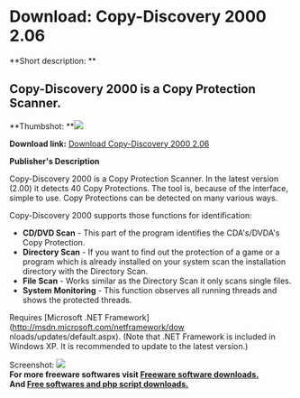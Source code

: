 # Download: Copy-Discovery 2000 2.06

**Short description: **

## Copy-Discovery 2000 is a Copy Protection Scanner.

  
**Thumbshot: **![](http://www.freewarefiles.com/screenshot/copydisc2000_md.gif)   
  
**Download link:** [Download Copy-Discovery 2000 2.06](http://freesoftwares.boysofts.com/Copy-Discovery_program_15750.html)  
  

**Publisher's Description**  
  

Copy-Discovery 2000 is a Copy Protection Scanner. In the latest version (2.00)
it detects 40 Copy Protections. The tool is, because of the interface, simple
to use. Copy Protections can be detected on many various ways.

Copy-Discovery 2000 supports those functions for identification:

  * **CD/DVD Scan** \- This part of the program identifies the CDA's/DVDA's Copy Protection. 
  * **Directory Scan** \- If you want to find out the protection of a game or a program which is already installed on your system scan the installation directory with the Directory Scan. 
  * **File Scan** \- Works similar as the Directory Scan it only scans single files. 
  * **System Monitoring** \- This function observes all running threads and shows the protected threads. 

Requires [Microsoft .NET Framework](http://msdn.microsoft.com/netframework/dow
nloads/updates/default.aspx). (Note that .NET Framework is included in Windows
XP. It is recommended to update to the latest version.)

  
  
Screenshot: ![](http://www.freewarefiles.com/screenshot/copydisc2000.gif)  
**For more freeware softwares visit [Freeware software downloads.](http://freesoftwares.boysofts.com/)**   
**And [Free softwares and php script downloads.](http://www.boysofts.com/)**

